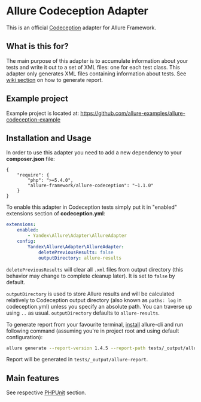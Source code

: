 # Allure Codeception Adapter

This is an official [Codeception](http://codeception.com) adapter for Allure Framework.

## What is this for?
The main purpose of this adapter is to accumulate information about your tests and write it out to a set of XML files: one for each test class. This adapter only generates XML files containing information about tests. See [wiki section](https://github.com/allure-framework/allure-core/wiki#generating-report) on how to generate report.

## Example project
Example project is located at: https://github.com/allure-examples/allure-codeception-example

## Installation and Usage
In order to use this adapter you need to add a new dependency to your **composer.json** file:
```
{
    "require": {
	    "php": ">=5.4.0",
	    "allure-framework/allure-codeception": "~1.1.0"
    }
}
```
To enable this adapter in Codeception tests simply put it in "enabled" extensions section of **codeception.yml**:
```yaml
extensions:
    enabled:
        - Yandex\Allure\Adapter\AllureAdapter
    config:
        Yandex\Allure\Adapter\AllureAdapter:
            deletePreviousResults: false
            outputDirectory: allure-results
```

`deletePreviousResults` will clear all `.xml` files from output directory (this
behavior may change to complete cleanup later). It is set to `false` by default.

`outputDirectory` is used to store Allure results and will be calculated
relatively to Codeception output directory (also known as `paths: log` in
codeception.yml) unless you specify an absolute path. You can traverse up using
`..` as usual. `outputDirectory` defaults to `allure-results`.

To generate report from your favourite terminal,
[install](https://github.com/allure-framework/allure-cli#installation)
allure-cli and run following command (assuming you're in project root and using
default configuration):

```bash
allure generate --report-version 1.4.5 --report-path tests/_output/allure-report -- tests/_output/allure-results
```

Report will be generated in `tests/_output/allure-report`.

## Main features
See respective [PHPUnit](https://github.com/allure-framework/allure-phpunit#advanced-features) section.
